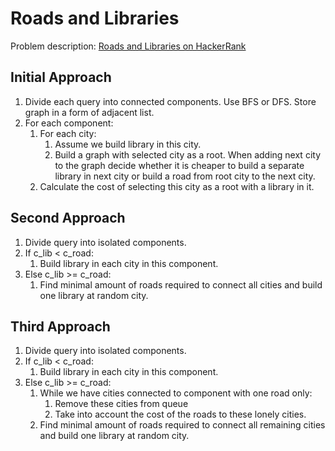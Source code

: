 # Roads and Libraries

Problem description:
[Roads and Libraries on HackerRank](https://www.hackerrank.com/challenges/torque-and-development)

## Initial Approach
1. Divide each query into connected components. Use BFS or DFS.
   Store graph in a form of adjacent list.
2. For each component:
   1. For each city:
      1. Assume we build library in this city.
      2. Build a graph with selected city as a root.
         When adding next city to the graph decide whether it is cheaper
         to build a separate library in next city or build a road from
         root city to the next city.
   2. Calculate the cost of selecting this city as a root with a library
      in it.

## Second Approach
1. Divide query into isolated components.
2. If c_lib < c_road:
   1. Build library in each city in this component.
3. Else c_lib >= c_road:
   1. Find minimal amount of roads required to connect all cities and
      build one library at random city.

## Third Approach
1. Divide query into isolated components.
2. If c_lib < c_road:
   1. Build library in each city in this component.
3. Else c_lib >= c_road:
   1. While we have cities connected to component with one road only:
      1. Remove these cities from queue
      2. Take into account the cost of the roads to these lonely cities.
   2. Find minimal amount of roads required to connect all remaining
      cities and build one library at random city.